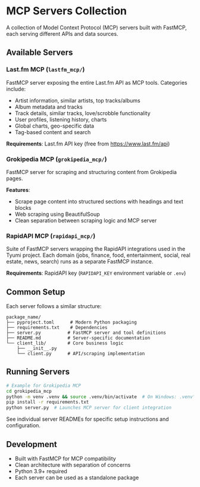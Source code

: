 # MCP Servers Collection

A collection of Model Context Protocol (MCP) servers built with FastMCP, each serving different APIs and data sources.

## Available Servers

### Last.fm MCP (`lastfm_mcp/`)
FastMCP server exposing the entire Last.fm API as MCP tools. Categories include:
- Artist information, similar artists, top tracks/albums
- Album metadata and tracks
- Track details, similar tracks, love/scrobble functionality
- User profiles, listening history, charts
- Global charts, geo-specific data
- Tag-based content and search

**Requirements**: Last.fm API key (free from https://www.last.fm/api)

### Grokipedia MCP (`grokipedia_mcp/`)
FastMCP server for scraping and structuring content from Grokipedia pages.

**Features**:
- Scrape page content into structured sections with headings and text blocks
- Web scraping using BeautifulSoup
- Clean separation between scraping logic and MCP server

### RapidAPI MCP (`rapidapi_mcp/`)
Suite of FastMCP servers wrapping the RapidAPI integrations used in the Tyumi project. Each domain (jobs, finance, food, entertainment, social, real estate, news, search) runs as a separate FastMCP instance.

**Requirements**: RapidAPI key (`RAPIDAPI_KEY` environment variable or `.env`)

## Common Setup
Each server follows a similar structure:
```
package_name/
├── pyproject.toml      # Modern Python packaging
├── requirements.txt    # Dependencies
├── server.py          # FastMCP server and tool definitions
├── README.md          # Server-specific documentation
└── client_lib/        # Core business logic
    ├── __init__.py
    └── client.py      # API/scraping implementation
```

## Running Servers
```bash
# Example for Grokipedia MCP
cd grokipedia_mcp
python -m venv .venv && source .venv/bin/activate  # On Windows: .venv\Scripts\activate
pip install -r requirements.txt
python server.py  # Launches MCP server for client integration
```

See individual server READMEs for specific setup instructions and configuration.

## Development
- Built with FastMCP for MCP compatibility
- Clean architecture with separation of concerns
- Python 3.9+ required
- Each server can be used as a standalone package
